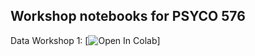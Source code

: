 ## Workshop notebooks for PSYCO 576

Data Workshop 1: [![Open In Colab](https://colab.research.google.com/assets/colab-badge.svg)]

